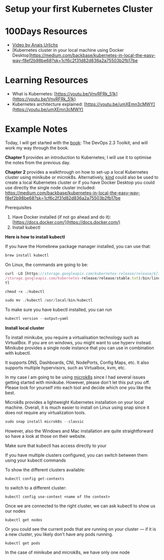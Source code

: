 # Setup your first Kubernetes Cluster

# 100Days Resources
* [Video by Anais Urlichs](https://youtu.be/uU-8Zcst5Qk)
* [Kubernetes cluster in your local machine using Docker Desktop]https://medium.com/backbase/kubernetes-in-local-the-easy-way-f8ef2b98be68?sk=1cf6c2f31d82d836a2a75503b2fb17be

# Learning Resources
- What is Kubernetes: [https://youtu.be/VnvRFRk_51k](https://youtu.be/VnvRFRk_51k)
- Kubernetes architecture explained: [https://youtu.be/umXEmn3cMWY](https://youtu.be/umXEmn3cMWY)

# Example Notes

Today, I will get started with the [book](http://leanpub.com/the-devops-2-3-toolkit): The DevOps 2.3 Toolkit; and will work my way through the book.

**Chapter 1** provides an introduction to Kubernetes; I will use it to optimise the notes from the previous day.

**Chapter 2** provides a walkthrough on how to set-up a local Kubernetes cluster using minikube or microk8s. Alternatively, [kind](https://kind.sigs.k8s.io/docs/user/quick-start/) could also be used to create a local Kubernetes cluster or if you have Docker Desktop you could use directly the single node cluster included: https://medium.com/backbase/kubernetes-in-local-the-easy-way-f8ef2b98be68?sk=1cf6c2f31d82d836a2a75503b2fb17be

Prerequisites

1. Have Docker installed (if not go ahead and do it): [https://docs.docker.com/](https://docs.docker.com/)
2. Install kubectl 

**Here is how to install kubectl**

If you have the Homebrew package manager installed, you can use that:

```jsx
brew install kubectl
```

On Linux, the commands are going to be:

```jsx
curl -LO [https://storage.googleapis.com/kubernetes-release/release/$](https://storage.googleapis.com/kubernetes-release/release/$)(curl -s https:/\
/storage.googleapis.com/kubernetes-release/release/stable.txt)/bin/linux/amd64/kubec\
tl

chmod +x ./kubectl

sudo mv ./kubectl /usr/local/bin/kubectl
```

To make sure you have kubectl installed, you can run 

```jsx
kubectl version --output=yaml
```

**Install local cluster**

To install minikube, you require a virtualisation technology such as VirtualBox. If you are on windows, you might want to use hyperv instead. Minikube provides a single node instance that you can use in combination with kubectl.

It supports DNS, Dashboards, CNI, NodePorts, Config Maps, etc. It also supports multiple hypervisors, such as Virtualbox, kvm, etc.

In my case I am going to be using [microk8s](https://microk8s.io/) since I had several issues getting started with minikube. However, please don't let this put you off. Please look for yourself into each tool and decide which one you like the best.

Microk8s provides a lightweight Kubernetes installation on your local machine. Overall, it is much easier to install on Linux using snap since it does not require any virtualization tools. 

```jsx
sudo snap install microk8s --classic
```

However, also the Windows and Mac installation are quite straightforward so have a look at those on their website.

Make sure that kubectl has access directly to your 

If you have multiple clusters configured, you can switch between them using your kubectl commands

To show the different clusters available:

```
kubectl config get-contexts
```

to switch to a different cluster:

```
kubectl config use-context <name of the context>
```

Once we are connected to the right cluster, we can ask kubectl to show us our nodes

```
kubectl get nodes
```

Or you could see the current pods that are running on your cluster — if it is a new cluster, you likely don't have any pods running.

```
kubectl get pods
```

In the case of minikube and microk8s, we have only one node
